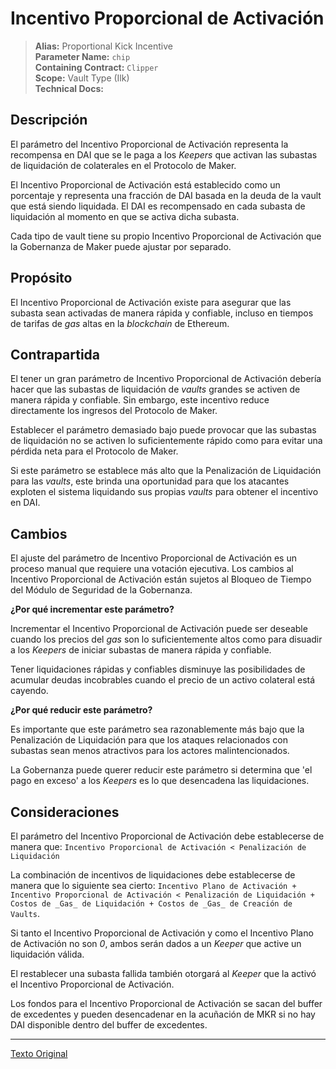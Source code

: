 # Incentivo Proporcional de Activación

>**Alias:** Proportional Kick Incentive  
>**Parameter Name:** `chip`  
>**Containing Contract:** `Clipper`  
>**Scope:** Vault Type (Ilk)  
>**Technical Docs:**  

## Descripción

El parámetro del Incentivo Proporcional de Activación representa la recompensa en DAI que se le paga a los _Keepers_ que activan las subastas de liquidación de colaterales en el Protocolo de Maker.

El Incentivo Proporcional de Activación está establecido como un porcentaje y representa una fracción de DAI basada en la deuda de la vault que está siendo liquidada. El DAI es recompensado en cada subasta de liquidación al momento en que se activa dicha subasta.

Cada tipo de vault tiene su propio Incentivo Proporcional de Activación que la Gobernanza de Maker puede ajustar por separado.

## Propósito

El Incentivo Proporcional de Activación existe para asegurar que las subasta sean activadas de manera rápida y confiable, incluso en tiempos de tarifas de _gas_ altas en la _blockchain_ de Ethereum.

## Contrapartida

El tener un gran parámetro de Incentivo Proporcional de Activación debería hacer que las subastas de liquidación de _vaults_ grandes se activen de manera rápida y confiable. Sin embargo, este incentivo reduce directamente los ingresos del Protocolo de Maker.

Establecer el parámetro demasiado bajo puede provocar que las subastas de liquidación no se activen lo suficientemente rápido como para evitar una pérdida neta para el Protocolo de Maker.

Si este parámetro se establece más alto que la Penalización de Liquidación para las _vaults_, este brinda una oportunidad para que los atacantes exploten el sistema liquidando sus propias _vaults_ para obtener el incentivo en DAI.

## Cambios

El ajuste del parámetro de Incentivo Proporcional de Activación es un proceso manual que requiere una votación ejecutiva. Los cambios al Incentivo Proporcional de Activación están sujetos al Bloqueo de Tiempo del Módulo de Seguridad de la Gobernanza.

**¿Por qué incrementar este parámetro?**

Incrementar el Incentivo Proporcional de Activación puede ser deseable cuando los precios del _gas_ son lo suficientemente altos como para disuadir a los _Keepers_ de iniciar subastas de manera rápida y confiable.

Tener liquidaciones rápidas y confiables disminuye las posibilidades de acumular deudas incobrables cuando el precio de un activo colateral está cayendo.

**¿Por qué reducir este parámetro?**

Es importante que este parámetro sea razonablemente más bajo que la Penalización de Liquidación para que los ataques relacionados con subastas sean menos atractivos para los actores malintencionados.

La Gobernanza puede querer reducir este parámetro si determina que 'el pago en exceso' a los _Keepers_ es lo que desencadena las liquidaciones.

## Consideraciones

El parámetro del Incentivo Proporcional de Activación debe establecerse de manera que:
`Incentivo Proporcional de Activación < Penalización de Liquidación`

La combinación de incentivos de liquidaciones debe establecerse de manera que lo siguiente sea cierto:
`Incentivo Plano de Activación + Incentivo Proporcional de Activación < Penalización de Liquidación + Costos de _Gas_ de Liquidación + Costos de _Gas_ de Creación de Vaults`.

Si tanto el Incentivo Proporcional de Activación y como el Incentivo Plano de Activación no son _0_, ambos serán dados a un _Keeper_ que active un liquidación válida.

El restablecer una subasta fallida también otorgará al _Keeper_ que la activó el Incentivo Proporcional de Activación.

Los fondos para el Incentivo Proporcional de Activación se sacan del buffer de excedentes y pueden desencadenar en la acuñación de MKR si no hay DAI disponible dentro del buffer de excedentes.

___

[Texto Original](https://github.com/makerdao/governance-manual/blob/main/parameter-index/collateral-auction/param-proportional-kick-incentive.md)
